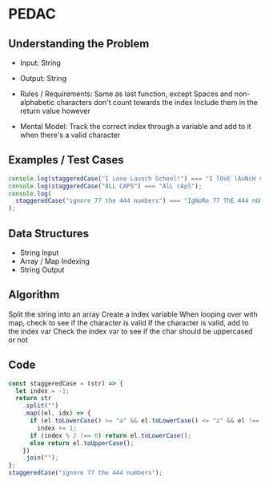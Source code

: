 # PEDAC

## Understanding the Problem

- Input:
  String

- Output:
  String

- Rules / Requirements:
  Same as last function, except
  Spaces and non-alphabetic characters don't count towards the index
  Include them in the return value however

- Mental Model:
  Track the correct index through a variable and add to it when there's a valid character

## Examples / Test Cases

```js
console.log(staggeredCase("I Love Launch School!") === "I lOvE lAuNcH sChOoL!");
console.log(staggeredCase("ALL CAPS") === "AlL cApS");
console.log(
  staggeredCase("ignore 77 the 444 numbers") === "IgNoRe 77 ThE 444 nUmBeRs"
);
```

## Data Structures

- String
  Input
- Array / Map
  Indexing
- String
  Output

## Algorithm

Split the string into an array
Create a index variable
When looping over with map, check to see if the character is valid
If the character is valid, add to the index var
Check the index var to see if the char should be uppercased or not

## Code

```js
const staggeredCase = (str) => {
  let index = -1;
  return str
    .split("")
    .map((el, idx) => {
      if (el.toLowerCase() >= "a" && el.toLowerCase() <= "z" && el !== " ")
        index += 1;
      if (index % 2 !== 0) return el.toLowerCase();
      else return el.toUpperCase();
    })
    .join("");
};
staggeredCase("ignore 77 the 444 numbers");
```
